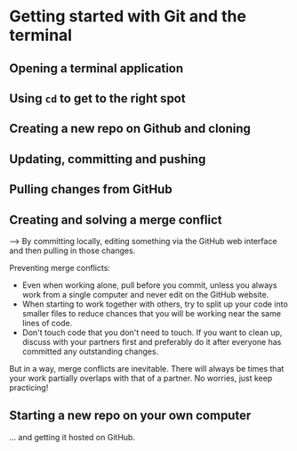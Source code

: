 # Getting started with Git and the terminal

## Opening a terminal application

## Using `cd` to get to the right spot

## Creating a new repo on Github and cloning

## Updating, committing and pushing

## Pulling changes from GitHub

## Creating and solving a merge conflict

--> By committing locally, editing something via the GitHub web interface and then pulling in those changes.

Preventing merge conflicts:

- Even when working alone, pull before you commit, unless you always work from a single computer and never edit on the GitHub website.
- When starting to work together with others, try to split up your code into smaller files to reduce chances that you will be working near the same lines of code.
- Don't touch code that you don't need to touch. If you want to clean up, discuss with your partners first and preferably do it after everyone has committed any outstanding changes.

But in a way, merge conflicts are inevitable. There will always be times that your work partially overlaps with that of a partner. No worries, just keep practicing!

## Starting a new repo on your own computer

... and getting it hosted on GitHub.

